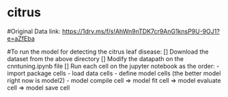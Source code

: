 # citrus

#Original Data link: https://1drv.ms/f/s!AhWn9nTDK7cr9AnG1knsP9U-9OJ1?e=aZfEba

#To run the model for detecting the citrus leaf disease:
  [] Download the dataset from the above directory
  [] Modify the datapath on the cnntuning.ipynb file
  [] Run each cell on the jupyter notebook as the order: 
      - import package cells
      - load data cells
      - define model cells (the better model right now is model2)
      - model compile cell => model fit cell => model evaluate cell => model save cell
  
